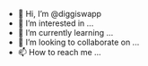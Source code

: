 - 👋 Hi, I’m @diggiswapp
- 👀 I’m interested in ...
- 🌱 I’m currently learning ...
- 💞️ I’m looking to collaborate on ...
- 📫 How to reach me ...

<!---
diggiswapp/diggiswapp is a ✨ special ✨ repository because its `README.md` (this file) appears on your GitHub profile.
You can click the Preview link to take a look at your changes.
--->
